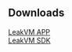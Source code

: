 <h2>Downloads</h2>

[LeakVM APP](https://raw.githubusercontent.com/XekriCorp/LeakVM/master/downloads/LeakVM_1_0_2.apk)<br>
[LeakVM SDK](https://raw.githubusercontent.com/XekriCorp/LeakVM/master/maven/com/xekri/leakvm/sdk/1.0.2/sdk-1.0.2.aar)<br>
